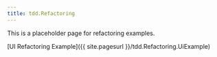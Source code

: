 ```yaml
---
title: tdd.Refactoring
---
```

This is a placeholder page for refactoring examples.

[UI Refactoring Example]({{ site.pagesurl }}/tdd.Refactoring.UiExample)
